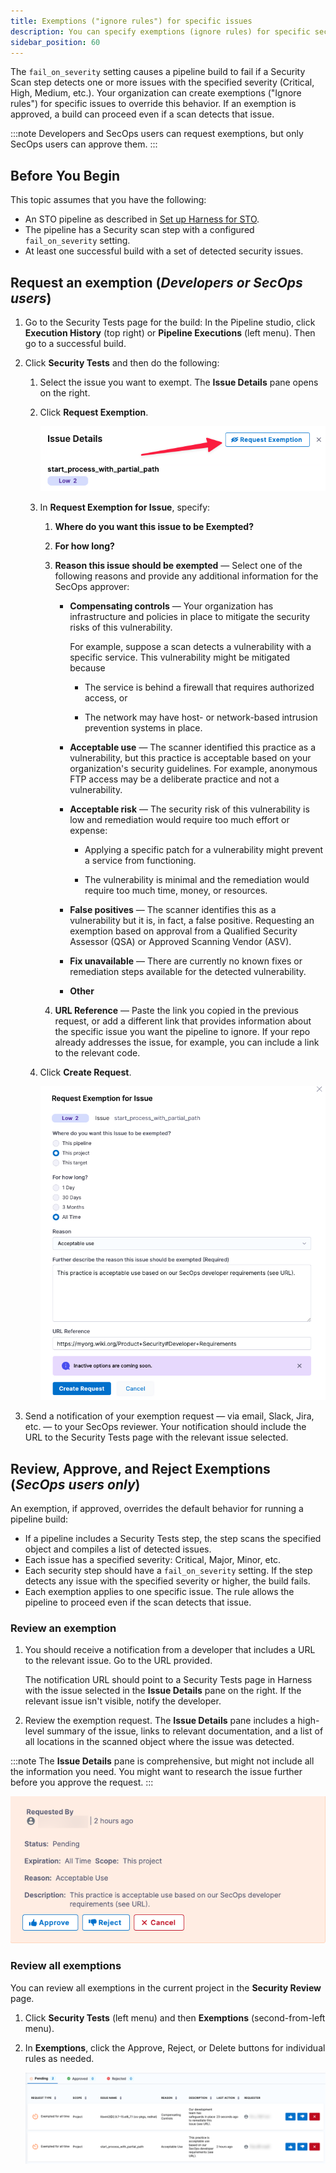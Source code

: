 ```yaml
---
title: Exemptions ("ignore rules") for specific issues
description: You can specify exemptions (ignore rules) for specific security issues. An ignore rule allows pipeline builds to proceed even if a security scan detects an issue. 
sidebar_position: 60
---
```


The `fail_on_severity` setting causes a pipeline build to fail if a Security Scan step detects one or more issues with the specified severity (Critical, High, Medium, etc.). Your organization can create exemptions ("Ignore rules") for specific issues to override this behavior. If an exemption is approved, a build can proceed even if a scan detects that issue.  

:::note 
Developers and SecOps users can request exemptions, but only SecOps users can approve them.
::: 

## Before You Begin

This topic assumes that you have the following:

* An STO pipeline as described in [Set up Harness for STO](../../onboard-sto/set-up-harness-for-sto.md).
* The pipeline has a Security scan step with a configured `fail_on_severity` setting.
* At least one successful build with a set of detected security issues.  

## Request an exemption (_Developers or SecOps users_) 
     
1. Go to the Security Tests page for the build: In the Pipeline studio, click **Execution History** (top right) or **Pipeline Executions** (left menu). Then go to a successful build.  

2. Click **Security Tests** and then do the following:

   1. Select the issue you want to exempt.  The **Issue Details** pane opens on the right. 
   2. Click **Request Exemption**.

      ![](../static/request-exemption.png)
   
   3. In **Request Exemption for Issue**, specify:
      1. **Where do you want this issue to be Exempted?** 
      2. **For how long?** 
      3. **Reason this issue should be exempted** — Select one of the following reasons and provide any additional information for the SecOps approver:
         
         * **Compensating controls** — Your organization has infrastructure and policies in place to mitigate the security risks of this vulnerability. 

           For example, suppose a scan detects a vulnerability with a specific service. This vulnerability might be mitigated because

           - The service is behind a firewall that requires authorized access, or

           - The network may have host- or network-based intrusion prevention systems in place.

         * **Acceptable use** — The scanner identified this practice as a vulnerability, but this practice is acceptable based on your organization's security guidelines. For example, anonymous FTP access may be a deliberate practice and not a vulnerability.

         * **Acceptable risk** — The security risk of this vulnerability is low and remediation would require too much effort or expense: 

           - Applying a specific patch for a vulnerability might prevent a service from functioning. 

           - The vulnerability is minimal and the remediation would require too much time, money, or resources.

         * **False positives** — The scanner identifies this as a vulnerability but it is, in fact, a false positive. Requesting an exemption based on approval from a Qualified Security Assessor (QSA) or Approved Scanning Vendor (ASV). 

         * **Fix unavailable** — There are currently no known fixes or remediation steps available for the detected vulnerability. 

         * **Other**

      4. **URL Reference** — Paste the link you copied in the previous request, or add a different link that provides information about the specific issue you want the pipeline to ignore. If your repo already addresses the issue, for example, you can include a link to the relevant code. 

   5. Click **Create Request**. 
  
      ![](../static/exemption-click-create-request.png)
     
3. Send a notification of your exemption request — via email, Slack, Jira, etc. — to your SecOps reviewer. Your notification should include the URL to the Security Tests page with the relevant issue selected.


## Review, Approve, and Reject Exemptions (_SecOps users only_)

An exemption, if approved, overrides the default behavior for running a pipeline build:

* If a pipeline includes a Security Tests step, the step scans the specified object and compiles a list of detected issues.
* Each issue has a specified severity: Critical, Major, Minor, etc.
* Each security step should have a `fail_on_severity` setting. If the step detects any issue with the specified severity or higher, the build fails. 
* Each exemption applies to one specific issue. The rule allows the pipeline to proceed even if the scan detects that issue.    

### Review an exemption

1. You should receive a notification from a developer that includes a URL to the relevant issue. Go to the URL provided.
 
   The notification URL should point to a Security Tests page in Harness with the issue selected in the **Issue Details** pane on the right. If the relevant issue isn't visible, notify the developer. 

2. Review the exemption request. The **Issue Details** pane includes a high-level summary of the issue, links to relevant documentation, and a list of all locations in the scanned object where the issue was detected. 

 :::note 
 The **Issue Details** pane is comprehensive, but might not include all the information you need. You might want to research the issue further before you approve the request.
 :::

  ![](../static/exemption-issue-details.png)  
          
### Review all exemptions

You can review all exemptions in the current project in the **Security Review** page. 

1. Click **Security Tests** (left menu) and then **Exemptions** (second-from-left menu).

2. In **Exemptions**, click the Approve, Reject, or Delete buttons for individual rules as needed.

   ![](../static/exemption-security-review.png)
